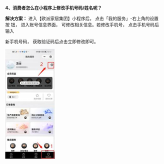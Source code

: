 <a name="bookmark5"></a>**4、消费者怎么在小程序上修改手机号码/姓名呢？**

**解决方案：** 进入【欧派家居集团】小程序后，  点击「我的服务」-右上角的设置按 钮， 进入账号信息界面，  可修改相关信息。若修改手机号， 点击手机号码后输入

新手机号码，  获取验证码后点击立即修改即可。

![](Aspose.Words.d13afc66-bf8f-4579-9e50-c7bf849a86c5.005.jpeg)


